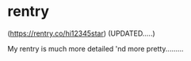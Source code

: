 # rentry

(https://rentry.co/hi12345star) (UPDATED.....)

My rentry is much more detailed 'nd more pretty.........
